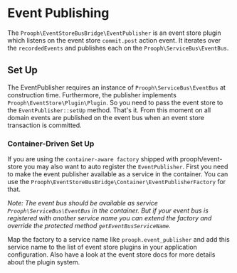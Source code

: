 # Event Publishing

The `Prooph\EventStoreBusBridge\EventPublisher` is an event store plugin which listens on the event store `commit.post` action event.
It iterates over the `recordedEvents` and publishes each on the `Prooph\ServiceBus\EventBus`.

## Set Up

The EventPublisher requires an instance of `Prooph\ServiceBus\EventBus` at construction time.
Furthermore, the publisher implements `Prooph\EventStore\Plugin\Plugin`. So you need to pass the event store to the
`EventPublisher::setUp` method. That's it. From this moment on all domain events are published on the event bus when
an event store transaction is committed.

### Container-Driven Set Up

If you are using the `container-aware factory` shipped with prooph/event-store you may also
want to auto register the `EventPublisher`. First you need to make the event publisher available as a service in the
container. You can use the `Prooph\EventStoreBusBridge\Container\EventPublisherFactory` for that.

*Note: The event bus should be available as service `Prooph\ServiceBus\EventBus` in the container. But if your event bus is
registered with another service name you can extend the factory and override the protected method `getEventBusServiceName`.*

Map the factory to a service name like `prooph.event_publisher` and add this service name to the list of event store plugins
in your application configuration. Also have a look at the event store docs for more details about the plugin system.